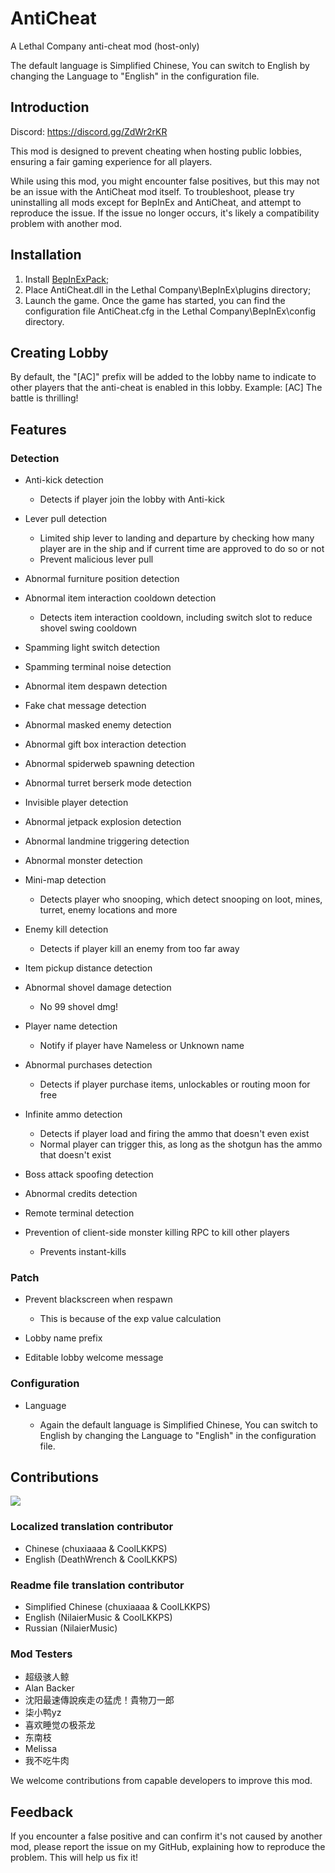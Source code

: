 # AntiCheat

A Lethal Company anti-cheat mod (host-only)

The default language is Simplified Chinese, You can switch to English by changing the Language to "English" in the configuration file.

## Introduction

Discord: https://discord.gg/ZdWr2rKR

This mod is designed to prevent cheating when hosting public lobbies, ensuring a fair gaming experience for all players.

While using this mod, you might encounter false positives, but this may not be an issue with the AntiCheat mod itself. To troubleshoot, please try uninstalling all mods except for BepInEx and AntiCheat, and attempt to reproduce the issue. If the issue no longer occurs, it's likely a compatibility problem with another mod.

## Installation

1. Install [BepInExPack](https://thunderstore.io/c/lethal-company/p/BepInEx/BepInExPack);
2. Place AntiCheat.dll in the Lethal Company\BepInEx\plugins directory;
3. Launch the game. Once the game has started, you can find the configuration file AntiCheat.cfg in the Lethal Company\BepInEx\config directory.

## Creating Lobby

By default, the "[AC]" prefix will be added to the lobby name to indicate to other players that the anti-cheat is enabled in this lobby.
Example: [AC] The battle is thrilling!

## Features

### Detection

* Anti-kick detection

  * Detects if player join the lobby with Anti-kick

* Lever pull detection

  * Limited ship lever to landing and departure by checking how many player are in the ship and if current time are approved to do so or not
  * Prevent malicious lever pull

* Abnormal furniture position detection
* Abnormal item interaction cooldown detection

  * Detects item interaction cooldown, including switch slot to reduce shovel swing cooldown

* Spamming light switch detection
* Spamming terminal noise detection
* Abnormal item despawn detection
* Fake chat message detection
* Abnormal masked enemy detection
* Abnormal gift box interaction detection
* Abnormal spiderweb spawning detection
* Abnormal turret berserk mode detection
* Invisible player detection
* Abnormal jetpack explosion detection
* Abnormal landmine triggering detection
* Abnormal monster detection
* Mini-map detection

  * Detects player who snooping, which detect snooping on loot, mines, turret, enemy locations and more

* Enemy kill detection

  * Detects if player kill an enemy from too far away

* Item pickup distance detection
* Abnormal shovel damage detection

  * No 99 shovel dmg!

* Player name detection

  * Notify if player have Nameless or Unknown name

* Abnormal purchases detection

  * Detects if player purchase items, unlockables or routing moon for free

* Infinite ammo detection

  * Detects if player load and firing the ammo that doesn't even exist
  * Normal player can trigger this, as long as the shotgun has the ammo that doesn't exist

* Boss attack spoofing detection
* Abnormal credits detection
* Remote terminal detection
* Prevention of client-side monster killing RPC to kill other players

  * Prevents instant-kills


### Patch

* Prevent blackscreen when respawn

  * This is because of the exp value calculation

* Lobby name prefix
* Editable lobby welcome message

### Configuration

* Language

  * Again the default language is Simplified Chinese, You can switch to English by changing the Language to "English" in the configuration file.

## Contributions

<a href="https://github.com/chuxiaaaa/AntiCheat/graphs/contributors">
  <img src="https://contrib.rocks/image?repo=chuxiaaaa/AntiCheat" />
</a>

### Localized translation contributor

* Chinese (chuxiaaaa & CoolLKKPS)
* English (DeathWrench & CoolLKKPS)

### Readme file translation contributor

* Simplified Chinese (chuxiaaaa & CoolLKKPS)
* English (NilaierMusic & CoolLKKPS)
* Russian (NilaierMusic)

### Mod Testers

* 超级骇人鲸 
* Alan Backer
* 沈阳最速傳說疾走の猛虎！貴物刀一郎
* 柒小鸭yz
* 喜欢睡觉の极茶龙 
* 东南枝
* Melissa
* 我不吃牛肉

We welcome contributions from capable developers to improve this mod.

## Feedback

If you encounter a false positive and can confirm it's not caused by another mod, please report the issue on my GitHub, explaining how to reproduce the problem. This will help us fix it!
